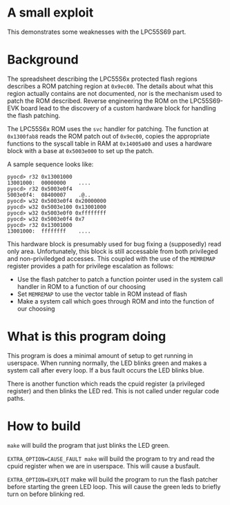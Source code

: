 # A small exploit

This demonstrates some weaknesses with the LPC55S69 part.

# Background

The spreadsheet describing the LPC55S6x protected flash regions describes a
ROM patching region at `0x9ec00`. The details about what this region actually
contains are not documented, nor is the mechanism used to patch the ROM
described. Reverse engineering the ROM on the LPC55S69-EVK board lead to
the discovery of a custom hardware block for handling the flash patching.

The LPC55S6x ROM uses the `svc` handler for patching. The function at
`0x1300fab8` reads the ROM patch out of `0x9ec00`, copies the appropriate
functions to the syscall table in RAM at `0x14005a00` and uses a hardware
block with a base at `0x5003e000` to set up the patch.

A sample sequence looks like:

```
pyocd> r32 0x13001000
13001000:  00000000    ....
pyocd> r32 0x5003e0f4
5003e0f4:  08400007    .@..
pyocd> w32 0x5003e0f4 0x20000000
pyocd> w32 0x5003e100 0x13001000
pyocd> w32 0x5003e0f0 0xffffffff
pyocd> w32 0x5003e0f4 0x7
pyocd> r32 0x13001000
13001000:  ffffffff    ....
```

This hardware block is presumably used for bug fixing a (supposedly)
read only area. Unfortunately, this block is still accessable from both
privileged and non-priviledged accesses. This coupled with the use of the
`MEMREMAP` register provides a path for privilege escalation as follows:

- Use the flash patcher to patch a function pointer used in the system
call handler in ROM to a function of our choosing
- Set `MEMREMAP` to use the vector table in ROM instead of flash
- Make a system call which goes through ROM and into the function of our
choosing

# What is this program doing

This program is does a minimal amount of setup to get running in userspace.
When running normally, the LED blinks green and makes a system call after
every loop. If a bus fault occurs the LED blinks blue.

There is another function which reads the cpuid register (a privileged
register) and then blinks the LED red. This is not called under regular
code paths.

# How to build

`make` will build the program that just blinks the LED green.

`EXTRA_OPTION=CAUSE_FAULT make` will build the program to try and read the
cpuid register when we are in userspace. This will cause a busfault.

`EXTRA_OPTION=EXPLOIT` make will build the program to run the flash patcher
before starting the green LED loop. This will cause the green leds to
briefly turn on before blinking red.
